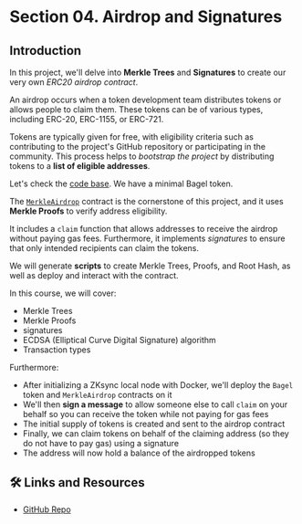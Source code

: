 # Section 04. Airdrop and Signatures

## Introduction

In this project, we'll delve into **Merkle Trees** and **Signatures** to create our very own _ERC20 airdrop contract_.

An airdrop occurs when a token development team distributes tokens or allows people to claim them. These tokens can be of various types, including ERC-20, ERC-1155, or ERC-721.

Tokens are typically given for free, with eligibility criteria such as contributing to the project's GitHub repository or participating in the community. This process helps to _bootstrap the project_ by distributing tokens to a **list of eligible addresses**.

Let's check the [code base](https://github.com/Cyfrin/foundry-merkle-airdrop-cu). We have a minimal Bagel token.

The [`MerkleAirdrop`](https://github.com/Cyfrin/foundry-merkle-airdrop-cu/blob/main/src/MerkleAirdrop.sol) contract is the cornerstone of this project, and it uses **Merkle Proofs** to verify address eligibility.

It includes a `claim` function that allows addresses to receive the airdrop without paying gas fees. Furthermore, it implements _signatures_ to ensure that only intended recipients can claim the tokens.

We will generate **scripts** to create Merkle Trees, Proofs, and Root Hash, as well as deploy and interact with the contract.

In this course, we will cover:

- Merkle Trees
- Merkle Proofs
- signatures
- ECDSA (Elliptical Curve Digital Signature) algorithm
- Transaction types

Furthermore:

- After initializing a ZKsync local node with Docker, we'll deploy the `Bagel` token and `MerkleAirdrop` contracts on it
- We'll then **sign a message** to allow someone else to call `claim` on your behalf so you can receive the token while not paying for gas fees
- The initial supply of tokens is created and sent to the airdrop contract
- Finally, we can claim tokens on behalf of the claiming address (so they do not have to pay gas) using a signature
- The address will now hold a balance of the airdropped tokens

## 🛠️ Links and Resources

- [GitHub Repo](https://github.com/Cyfrin/foundry-merkle-airdrop-cu)
